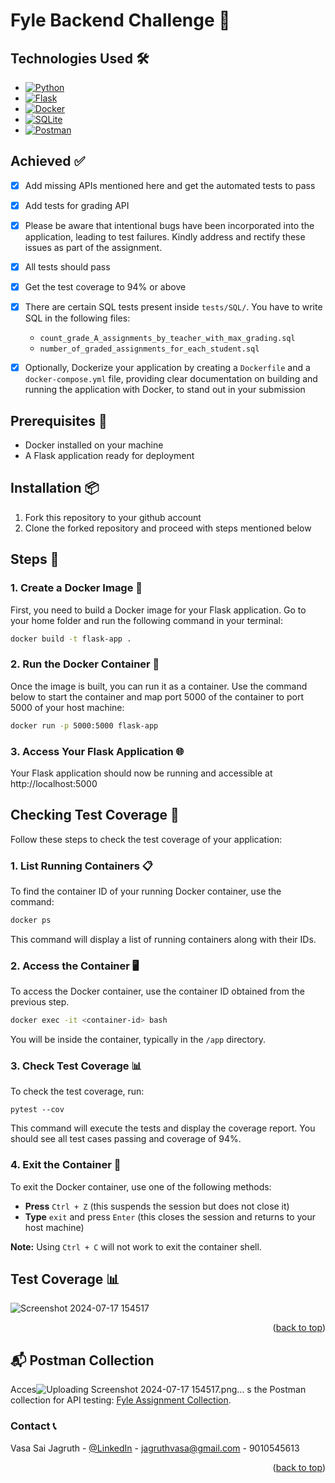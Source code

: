 # Fyle Backend Challenge 🚀

## Technologies Used 🛠️

- [![Python](https://img.shields.io/badge/Python-3776AB?style=flat&logo=python&logoColor=white)](https://www.python.org/)
- [![Flask](https://img.shields.io/badge/Flask-000000?style=flat&logo=flask&logoColor=white)](https://flask.palletsprojects.com/)
- [![Docker](https://img.shields.io/badge/Docker-2496ED?style=flat&logo=docker&logoColor=white)](https://www.docker.com/)
- [![SQLite](https://img.shields.io/badge/SQLite-003B57?style=flat&logo=sqlite&logoColor=white)](https://www.sqlite.org/index.html)
- [![Postman](https://img.shields.io/badge/Postman-FF6C37?style=flat&logo=postman&logoColor=white)](https://www.postman.com/)

<!-- ROADMAP -->
## Achieved ✅

- [X] Add missing APIs mentioned here and get the automated tests to pass
- [X] Add tests for grading API
- [X] Please be aware that intentional bugs have been incorporated into the application, leading to test failures. Kindly address and rectify these issues as part of the assignment.
- [X] All tests should pass
- [X] Get the test coverage to 94% or above
- [X] There are certain SQL tests present inside `tests/SQL/`. You have to write SQL in the following files:
  - `count_grade_A_assignments_by_teacher_with_max_grading.sql`
  - `number_of_graded_assignments_for_each_student.sql`
- [X] Optionally, Dockerize your application by creating a `Dockerfile` and a `docker-compose.yml` file, providing clear documentation on building and running the application with Docker, to stand out in your submission


## Prerequisites 📝

- Docker installed on your machine
- A Flask application ready for deployment
  

## Installation 📦

1. Fork this repository to your github account
2. Clone the forked repository and proceed with steps mentioned below


## Steps 🔧

### 1. Create a Docker Image 🐳

First, you need to build a Docker image for your Flask application.
Go to your home folder and run the following command in your terminal:

```sh
docker build -t flask-app .
```

### 2. Run the Docker Container 🚀

Once the image is built, you can run it as a container. Use the command below to start the container and map port 5000 of the container to port 5000 of your host machine:

```sh
docker run -p 5000:5000 flask-app
```

### 3. Access Your Flask Application 🌐

Your Flask application should now be running and accessible at http://localhost:5000


## Checking Test Coverage 🧪

Follow these steps to check the test coverage of your application:


### 1. List Running Containers 📋

To find the container ID of your running Docker container, use the command:

```sh
docker ps
```

This command will display a list of running containers along with their IDs.


### 2. Access the Container 🖥️

To access the Docker container, use the container ID obtained from the previous step.

```sh
docker exec -it <container-id> bash
```

You will be inside the container, typically in the `/app` directory.


### 3. Check Test Coverage 📊

To check the test coverage, run:

```
pytest --cov
```

This command will execute the tests and display the coverage report. You should see all test cases passing and coverage of 94%.


### 4. Exit the Container 🚪

To exit the Docker container, use one of the following methods:

- **Press** `Ctrl + Z` (this suspends the session but does not close it)
- **Type** `exit` and press `Enter` (this closes the session and returns to your host machine)

**Note:** Using `Ctrl + C` will not work to exit the container shell.

## Test Coverage 📊

![Screenshot 2024-07-17 154517](https://github.com/user-attachments/assets/3d5a0c61-8de8-4f22-ae81-d9bb186d44fd)

<p align="right">(<a href="#readme-top">back to top</a>)</p>

## 📬 Postman Collection

Acces![Uploading Screenshot 2024-07-17 154517.png…]()
s the Postman collection for API testing: [Fyle Assignment Collection](https://www.postman.com/aviation-architect-34779856/workspace/fyle-backend-jagruth/request/36467777-e845ed4f-f8c0-49b8-9e41-dd5aabd9f00f?action=share&creator=36467777&ctx=documentation).


<!-- CONTACT -->
### Contact 📞

Vasa Sai Jagruth - [@LinkedIn](https://www.linkedin.com/in/jagruth/) - jagruthvasa@gmail.com - 9010545613

<p align="right">(<a href="#readme-top">back to top</a>)</p>

